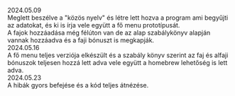 2024.05.09 <br>
Meglett beszélve a "közös nyelv" és létre lett hozva a program ami begyűjti az adatokat, és ki is írja vele együtt a fő menu prototípusát. <br>
A fajok hozzáadása még félúton van de az alap szabálykönyv alapján vannak hozzáadva és a faji bónuszt is megkapják.<br>
2024.05.16 <br>
A fő menu teljes verziója elkészült és a szabály könyv szerint az faj és alfaji bónuszok teljesen hozzá lett adva vele együtt a homebrew lehetőség is lett adva.<br>
2024.05.23 <br>
A hibák gyors befejése és a kód teljes átnézése.
